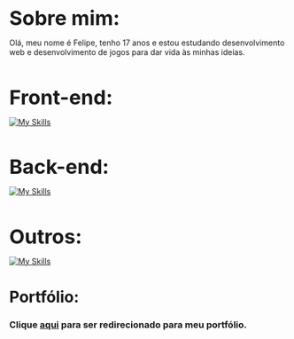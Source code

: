 <h1 align="left" style="font-size: 36px; margin-bottom: 0;">Sobre mim: </h1>
<p>Olá, meu nome é Felipe, tenho 17 anos e estou estudando desenvolvimento web e desenvolvimento de jogos para dar vida às minhas ideias.</p>


<h1 align="left" style="font-size: 36px; margin-bottom: 0;">Front-end: </h1>

[![My Skills](https://skillicons.dev/icons?i=html,css,js,ts,react,bootstrap,wasm)](https://skillicons.dev)

<h1 align="left" style="font-size: 36px; margin-bottom: 0;">Back-end: </h1>

[![My Skills](https://skillicons.dev/icons?i=cs,dotnet,nodejs,java)](https://skillicons.dev)

<h1 align="left" style="font-size: 36px; margin-bottom: 0;">Outros: </h1>

[![My Skills](https://skillicons.dev/icons?i=unity,git,github)](https://skillicons.dev)


<h1>Portfólio: </h1>
<h3>Clique <a href="https://felipecdeveloper.netlify.app/">aqui</a> para ser redirecionado para meu portfólio.</h3>




